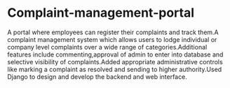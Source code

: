 # Complaint-management-portal
A  portal where employees can register their complaints and track them.A complaint management system which allows users to lodge individual or company level complaints over a wide range of categories.Additional features include commenting,approval of admin to enter into database and selective visibility of complaints.Added appropriate administrative controls like marking a complaint as resolved and sending to higher authority.Used Django to design and develop the backend and web interface.
